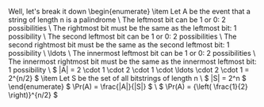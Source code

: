 Well, let's break it down
\begin{enumerate}
\item Let A be the event that a string of length n is a palindrome \\
The leftmost bit can be 1 or 0: 2 possibilities \\
The rightmost bit must be the same as the leftmost bit: 1 possibility \\
The second leftmost bit can be 1 or 0: 2 possibilities \\
The second rightmost bit must be the same as the second leftmost bit: 1 possibility \\
\ldots \\
The innermost leftmost bit can be 1 or 0: 2 possibilities \\
The innermost rightmost bit must be the same as the innermost leftmost bit: 1 possibility \\
$ |A| = 2 \cdot 1 \cdot 2 \cdot 1 \cdot \ldots \cdot 2 \cdot 1 = 2^{n/2} $
	\item Let S be the set of all bitstrings of length n \\
	      $ |S| = 2^n $
\end{enumerate}
$ \Pr(A) = \frac{|A|}{|S|} $ \\
$ \Pr(A) = {\left( \frac{1}{2} \right)}^{n/2} $

